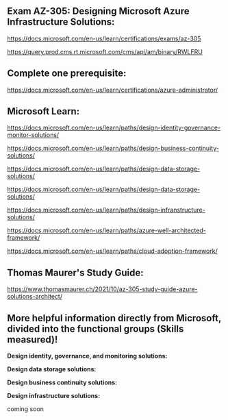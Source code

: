 Exam AZ-305: Designing Microsoft Azure Infrastructure Solutions:
---------------

https://docs.microsoft.com/en-us/learn/certifications/exams/az-305

https://query.prod.cms.rt.microsoft.com/cms/api/am/binary/RWLFRU

Complete one prerequisite:
-------------------------
https://docs.microsoft.com/en-us/learn/certifications/azure-administrator/

Microsoft Learn:
----------------
https://docs.microsoft.com/en-us/learn/paths/design-identity-governance-monitor-solutions/

https://docs.microsoft.com/en-us/learn/paths/design-business-continuity-solutions/

https://docs.microsoft.com/en-us/learn/paths/design-data-storage-solutions/

https://docs.microsoft.com/en-us/learn/paths/design-data-storage-solutions/

https://docs.microsoft.com/en-us/learn/paths/design-infranstructure-solutions/

https://docs.microsoft.com/en-us/learn/paths/azure-well-architected-framework/

https://docs.microsoft.com/en-us/learn/paths/cloud-adoption-framework/

Thomas Maurer's Study Guide:
----------------------------
https://www.thomasmaurer.ch/2021/10/az-305-study-guide-azure-solutions-architect/

More helpful information directly from Microsoft, divided into the functional groups (Skills measured)!
------------------

**Design identity, governance, and monitoring solutions:**

**Design data storage solutions:**

**Design business continuity solutions:**

**Design infrastructure solutions:**

coming soon
